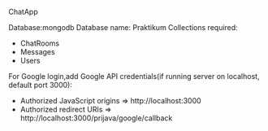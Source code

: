 ChatApp

Database:mongodb
Database name: Praktikum
Collections required:
  - ChatRooms
  - Messages
  - Users
  
For Google login,add Google API credentials(if running server on localhost, default port 3000): 
  - Authorized JavaScript origins => http://localhost:3000
  - Authorized redirect URIs => http://localhost:3000/prijava/google/callback
